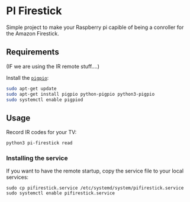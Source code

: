 PI Firestick
==============

Simple project to make your Raspberry pi capible of being a 
conroller for the Amazon Firestick.


Requirements 
--------------

(IF we are using the IR remote stuff....)

Install the [`pigpio`](http://abyz.me.uk/rpi/pigpio/index.html):

```bash
sudo apt-get update
sudo apt-get install pigpio python-pigpio python3-pigpio
sudo systemctl enable pigpiod
```

Usage
-------------

Record IR codes for your TV:

```bash
python3 pi-firestick read
```


### Installing the service
If you want to have the remote startup, copy the service file to your local services:
```
sudo cp pifirestick.service /etc/systemd/system/pifirestick.service
sudo systemctl enable pifirestick.service
```


